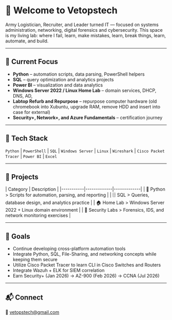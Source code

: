 # 👋 Welcome to Vetopstech

Army Logistician, Recruiter, and Leader turned IT  — focused on systems administration, networking, digital forensics and cybersecurity.
This space is my living lab: where I fail, learn, make mistakes, learn, break things, learn, automate, and build.

---

## 🧠 Current Focus
- **Python** – automation scripts, data parsing, PowerShell helpers  
- **SQL** – query optimization and analytics projects
- **Power BI** – visualization and data analytics
- **Windows Server 2022 / Linux Home Lab** – domain services, DHCP, DNS, AD, 
- **Labtop Refurb and Repurpose** – repurpose computer hardware (old chromebook into Xubuntu, upgrade RAM, remove HDD and insert into case for external) 
- **Security+, Network+, and Azure Fundamentals** – certification journey  

---

## 🧰 Tech Stack
`Python` | `PowerShell` | `SQL` | `Windows Server` | `Linux` | `Wireshark` | `Cisco Packet Tracer` | `Power BI` | `Excel`

---

## 🧩 Projects
| Category | Description |
|-----------|-------------|-------------|
| 🧮 Python > Scripts for automation, parsing, and reporting |
| 🗄️ SQL > Queries, database design, and analytics practice |
| 🏠 Home Lab > Windows Server 2022 + Linux domain environment |
| 🔐 Security Labs > Forensics, IDS, and network monitoring exercises |

---

## 🎯 Goals
- Continue developing cross-platform automation tools
- Integrate Python, SQL, File-Sharing, and networking concepts while keeping them secure
- Utilize Cisco Packet Tracer to learn CLI in Cisco Switches and Routers
- Integrate Wazuh + ELK for SIEM correlation  
- Earn Security+ (Jan 2026) → AZ-900 (Feb 2026) → CCNA (Jul 2026) 

---

## 📬 Connect
📧 vetopstech@gmail.com  

